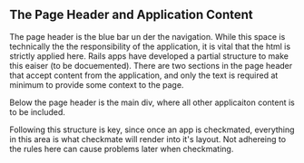 ## The Page Header and Application Content

The page header is the blue bar un der the navigation. While this space is technically the the responsibility of the application, it is vital that the html is strictly applied here. Rails apps have developed a partial structure to make this eaiser (to be docuemented). There are two sections in the page header that accept content from the application, and only the text is required at minimum to provide some context to the page.

Below the page header is the main div, where all other applicaiton content is to be included. 

Following this structure is key, since once an app is checkmated, everything in this area is what checkmate will render into it's layout. Not adhereing to the rules here can cause problems later when checkmating.
